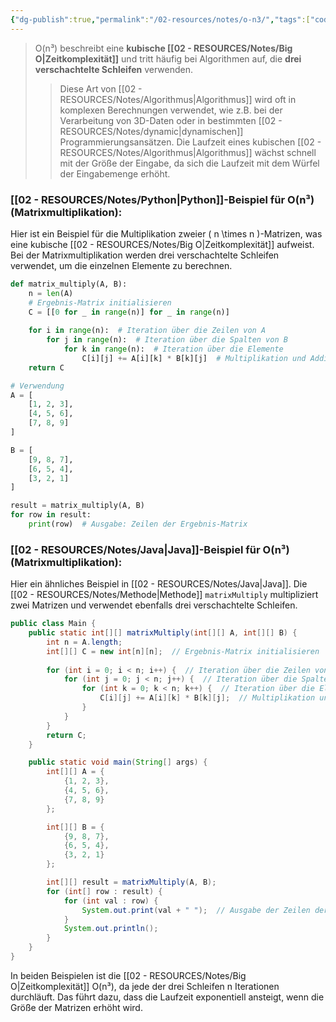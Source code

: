 ```yaml
---
{"dg-publish":true,"permalink":"/02-resources/notes/o-n3/","tags":["code/time-complexity","code/python","code/java"],"noteIcon":"","updated":"2024-10-31T20:56:01.668+01:00"}
---
```


<style> .container {font-family: sans-serif; text-align: center;} .button-wrapper button {z-index: 1;height: 40px; width: 100px; margin: 10px;padding: 5px;} .excalidraw .App-menu_top .buttonList { display: flex;} .excalidraw-wrapper { height: 800px; margin: 50px; position: relative;} :root[dir="ltr"] .excalidraw .layer-ui__wrapper .zen-mode-transition.App-menu_bottom--transition-left {transform: none;} </style><script src="https://cdn.jsdelivr.net/npm/react@17/umd/react.production.min.js"></script><script src="https://cdn.jsdelivr.net/npm/react-dom@17/umd/react-dom.production.min.js"></script><script type="text/javascript" src="https://cdn.jsdelivr.net/npm/@excalidraw/excalidraw@0/dist/excalidraw.production.min.js"></script><div id="O(n³)_2024-10-31_2054.56.excalidraw.md1"></div><script>(function(){const InitialData={"type":"excalidraw","version":2,"source":"https://github.com/zsviczian/obsidian-excalidraw-plugin/releases/tag/2.5.2","elements":[{"type":"line","version":86,"versionNonce":441871296,"index":"a0","isDeleted":false,"id":"mgCzgQgqadp0EQRf7-VIr","fillStyle":"solid","strokeWidth":4,"strokeStyle":"solid","roughness":2,"opacity":100,"angle":0,"x":-368.74055497858546,"y":-324.9179678509385,"strokeColor":"#1e1e1e","backgroundColor":"transparent","width":3,"height":573,"seed":1150826560,"groupIds":[],"frameId":null,"roundness":{"type":2},"boundElements":[],"updated":1730404498049,"link":null,"locked":false,"startBinding":null,"endBinding":null,"lastCommittedPoint":null,"startArrowhead":null,"endArrowhead":null,"points":[[0,0],[3,573]]},{"type":"line","version":133,"versionNonce":605221824,"index":"a1","isDeleted":false,"id":"TQs_WCRZowZGwKF_id06K","fillStyle":"solid","strokeWidth":4,"strokeStyle":"solid","roughness":2,"opacity":100,"angle":0,"x":-364.74055497858546,"y":250.08203214906155,"strokeColor":"#1e1e1e","backgroundColor":"transparent","width":722,"height":10,"seed":761737280,"groupIds":[],"frameId":null,"roundness":{"type":2},"boundElements":[],"updated":1730404498049,"link":null,"locked":false,"startBinding":null,"endBinding":null,"lastCommittedPoint":null,"startArrowhead":null,"endArrowhead":null,"points":[[0,0],[722,-10]]},{"type":"line","version":89,"versionNonce":1425963968,"index":"a2","isDeleted":false,"id":"b1VLADR96JZcL0USSM_9o","fillStyle":"solid","strokeWidth":4,"strokeStyle":"solid","roughness":2,"opacity":100,"angle":0,"x":-390.74055497858546,"y":-289.9179678509385,"strokeColor":"#1e1e1e","backgroundColor":"transparent","width":19,"height":35,"seed":295118912,"groupIds":[],"frameId":null,"roundness":{"type":2},"boundElements":[],"updated":1730404498049,"link":null,"locked":false,"startBinding":null,"endBinding":null,"lastCommittedPoint":null,"startArrowhead":null,"endArrowhead":null,"points":[[0,0],[19,-35]]},{"type":"line","version":28,"versionNonce":1866007488,"index":"a3","isDeleted":false,"id":"5qj2BQuR8qaznHRlW9mli","fillStyle":"solid","strokeWidth":4,"strokeStyle":"solid","roughness":2,"opacity":100,"angle":0,"x":-368.74055497858546,"y":-323.9179678509385,"strokeColor":"#1e1e1e","backgroundColor":"transparent","width":16,"height":24,"seed":1560813632,"groupIds":[],"frameId":null,"roundness":{"type":2},"boundElements":[],"updated":1730404498049,"link":null,"locked":false,"startBinding":null,"endBinding":null,"lastCommittedPoint":null,"startArrowhead":null,"endArrowhead":null,"points":[[0,0],[16,24]]},{"type":"line","version":8,"versionNonce":1893895104,"index":"a4","isDeleted":false,"id":"q0jat673AKcfvVH4gMk6t","fillStyle":"solid","strokeWidth":4,"strokeStyle":"solid","roughness":2,"opacity":100,"angle":0,"x":356.25944502141454,"y":238.08203214906155,"strokeColor":"#1e1e1e","backgroundColor":"transparent","width":25,"height":11,"seed":2140805184,"groupIds":[],"frameId":null,"roundness":{"type":2},"boundElements":[],"updated":1730404498049,"link":null,"locked":false,"startBinding":null,"endBinding":null,"lastCommittedPoint":null,"startArrowhead":null,"endArrowhead":null,"points":[[0,0],[-25,-11]]},{"type":"line","version":14,"versionNonce":337318848,"index":"a5","isDeleted":false,"id":"hA3pdUNBlq-egNVKQuP6M","fillStyle":"solid","strokeWidth":4,"strokeStyle":"solid","roughness":2,"opacity":100,"angle":0,"x":357.25944502141454,"y":240.08203214906155,"strokeColor":"#1e1e1e","backgroundColor":"transparent","width":20,"height":14,"seed":1831669824,"groupIds":[],"frameId":null,"roundness":{"type":2},"boundElements":[],"updated":1730404498049,"link":null,"locked":false,"startBinding":null,"endBinding":null,"lastCommittedPoint":null,"startArrowhead":null,"endArrowhead":null,"points":[[0,0],[-20,14]]},{"type":"text","version":97,"versionNonce":1052928064,"index":"a6","isDeleted":false,"id":"DsLoDPCw","fillStyle":"solid","strokeWidth":4,"strokeStyle":"solid","roughness":2,"opacity":100,"angle":0,"x":-73.74055497858546,"y":250.08203214906155,"strokeColor":"#1e1e1e","backgroundColor":"transparent","width":166.18069458007812,"height":37.800000000000004,"seed":497092672,"groupIds":[],"frameId":null,"roundness":null,"boundElements":[],"updated":1730404498051,"link":null,"locked":false,"fontSize":28,"fontFamily":6,"text":"Input Size (n)","rawText":"Input Size (n)","textAlign":"left","verticalAlign":"top","containerId":null,"originalText":"Input Size (n)","autoResize":true,"lineHeight":1.35},{"type":"text","version":112,"versionNonce":1395080128,"index":"a7","isDeleted":false,"id":"qLaL7WXV","fillStyle":"solid","strokeWidth":4,"strokeStyle":"solid","roughness":2,"opacity":100,"angle":4.723593972811037,"x":-437.2462705162005,"y":-137.4181136723078,"strokeColor":"#1e1e1e","backgroundColor":"transparent","width":63.63618469238281,"height":37.800000000000004,"seed":215351360,"groupIds":[],"frameId":null,"roundness":null,"boundElements":[],"updated":1730404498051,"link":null,"locked":false,"fontSize":28,"fontFamily":6,"text":"Time","rawText":"Time","textAlign":"left","verticalAlign":"top","containerId":null,"originalText":"Time","autoResize":true,"lineHeight":1.35},{"type":"arrow","version":334,"versionNonce":992757824,"index":"aE","isDeleted":false,"id":"LlyN2gd8MjhuAM8ay8YnA","fillStyle":"solid","strokeWidth":4,"strokeStyle":"solid","roughness":0,"opacity":100,"angle":0,"x":-359.28879310344826,"y":244.07031249999994,"strokeColor":"#1e1e1e","backgroundColor":"transparent","width":331.0344827586206,"height":526.206896551724,"seed":1642383424,"groupIds":[],"frameId":null,"roundness":{"type":2},"boundElements":[],"updated":1730404498051,"link":null,"locked":false,"startBinding":null,"endBinding":null,"lastCommittedPoint":null,"startArrowhead":null,"endArrowhead":"arrow","points":[[0,0],[236.55172413793093,-315.8620689655172],[331.0344827586206,-526.206896551724]]},{"type":"text","version":105,"versionNonce":315317184,"index":"aF","isDeleted":false,"id":"cHXzRt6a","fillStyle":"solid","strokeWidth":4,"strokeStyle":"solid","roughness":0,"opacity":100,"angle":5.181153299986048,"x":-133.97224553399883,"y":-179.78594705349707,"strokeColor":"#1e1e1e","backgroundColor":"transparent","width":78.56085205078125,"height":21.6,"seed":312590400,"groupIds":[],"frameId":null,"roundness":null,"boundElements":[],"updated":1730404498051,"link":"[[O(n³)\|O(n³)]]","locked":false,"fontSize":16,"fontFamily":6,"text":"📍[[O(n³)\|O(n³)]]","rawText":"[[O(n³)\|O(n³)]]","textAlign":"left","verticalAlign":"top","containerId":null,"originalText":"📍[[O(n³)\|O(n³)]]","autoResize":true,"lineHeight":1.35},{"type":"arrow","version":115,"versionNonce":853737536,"index":"a8","isDeleted":true,"id":"-_OGefMpBE-4SoahAjGXs","fillStyle":"solid","strokeWidth":4,"strokeStyle":"solid","roughness":0,"opacity":100,"angle":0,"x":-363.3612446337579,"y":243.18548042492364,"strokeColor":"#2f9e44","backgroundColor":"transparent","width":684,"height":13,"seed":984348736,"groupIds":[],"frameId":null,"roundness":{"type":2},"boundElements":[],"updated":1730404521795,"link":null,"locked":false,"startBinding":null,"endBinding":null,"lastCommittedPoint":null,"startArrowhead":null,"endArrowhead":"arrow","points":[[0,0],[684,-13]]},{"type":"text","version":91,"versionNonce":439970752,"index":"a9","isDeleted":true,"id":"QmUVKwWO","fillStyle":"solid","strokeWidth":4,"strokeStyle":"solid","roughness":2,"opacity":100,"angle":0,"x":217.98358295244896,"y":204.80617008009608,"strokeColor":"#2f9e44","backgroundColor":"transparent","width":62.496826171875,"height":21.6,"seed":721612864,"groupIds":[],"frameId":null,"roundness":null,"boundElements":[],"updated":1730404517678,"link":"[[O1\|O1]]","locked":false,"fontSize":16,"fontFamily":6,"text":"📍[[O1\|O1]]","rawText":"[[O1\|O1]]","textAlign":"left","verticalAlign":"top","containerId":null,"originalText":"📍[[O1\|O1]]","autoResize":true,"lineHeight":1.35},{"type":"arrow","version":244,"versionNonce":1027713984,"index":"aA","isDeleted":true,"id":"bOPn_3JXJEtrTtLhvV-0e","fillStyle":"solid","strokeWidth":4,"strokeStyle":"solid","roughness":0,"opacity":100,"angle":0,"x":-362.0474137931034,"y":246.13927801724134,"strokeColor":"#1971c2","backgroundColor":"transparent","width":701.3793103448274,"height":295.1724137931034,"seed":1706747968,"groupIds":[],"frameId":null,"roundness":{"type":2},"boundElements":[],"updated":1730404522805,"link":null,"locked":false,"startBinding":null,"endBinding":null,"lastCommittedPoint":null,"startArrowhead":null,"endArrowhead":"arrow","points":[[0,0],[701.3793103448274,-295.1724137931034]]},{"type":"text","version":154,"versionNonce":1043179584,"index":"aB","isDeleted":true,"id":"EtMzy4mo","fillStyle":"solid","strokeWidth":4,"strokeStyle":"solid","roughness":0,"opacity":100,"angle":5.826417420157298,"x":223.12954402128972,"y":-46.15075977271073,"strokeColor":"#1971c2","backgroundColor":"transparent","width":72.4808349609375,"height":21.6,"seed":1991499840,"groupIds":[],"frameId":null,"roundness":null,"boundElements":[],"updated":1730404506317,"link":"[[02 - RESOURCES/Notes/O(n)\|O(n)]]","locked":false,"fontSize":16,"fontFamily":6,"text":"📍[[02 - RESOURCES/Notes/O(n)\|O(n)]]","rawText":"[[02 - RESOURCES/Notes/O(n)\|O(n)]]","textAlign":"left","verticalAlign":"top","containerId":null,"originalText":"📍[[02 - RESOURCES/Notes/O(n)\|O(n)]]","autoResize":true,"lineHeight":1.35},{"type":"arrow","version":270,"versionNonce":1442599872,"index":"aC","isDeleted":true,"id":"8sQWkRHgIfRs7B0kTOTOL","fillStyle":"solid","strokeWidth":4,"strokeStyle":"solid","roughness":0,"opacity":100,"angle":0,"x":-362.0474137931034,"y":246.82893318965517,"strokeColor":"#2f9e44","backgroundColor":"transparent","width":436.551724137931,"height":514.4827586206895,"seed":1842206784,"groupIds":[],"frameId":null,"roundness":{"type":2},"boundElements":[],"updated":1730404504017,"link":null,"locked":false,"startBinding":null,"endBinding":null,"lastCommittedPoint":null,"startArrowhead":null,"endArrowhead":"arrow","points":[[0,0],[304.13793103448273,-269.6551724137931],[436.551724137931,-514.4827586206895]]},{"type":"text","version":107,"versionNonce":1550468032,"index":"aD","isDeleted":true,"id":"abWW12wH","fillStyle":"solid","strokeWidth":4,"strokeStyle":"solid","roughness":0,"opacity":100,"angle":5.237953054781757,"x":-20.34925415848744,"y":-209.5334267072389,"strokeColor":"#2f9e44","backgroundColor":"transparent","width":78.56085205078125,"height":21.6,"seed":1592315968,"groupIds":[],"frameId":null,"roundness":null,"boundElements":[],"updated":1730404502764,"link":"[[02 - RESOURCES/Notes/O(n²)\|O(n²)]]","locked":false,"fontSize":16,"fontFamily":6,"text":"📍[[02 - RESOURCES/Notes/O(n²)\|O(n²)]]","rawText":"[[02 - RESOURCES/Notes/O(n²)\|O(n²)]]","textAlign":"left","verticalAlign":"top","containerId":null,"originalText":"📍[[02 - RESOURCES/Notes/O(n²)\|O(n²)]]","autoResize":true,"lineHeight":1.35},{"type":"arrow","version":452,"versionNonce":981932096,"index":"aG","isDeleted":true,"id":"cOg4Lq2pW4JBwGwPBMAhL","fillStyle":"solid","strokeWidth":4,"strokeStyle":"solid","roughness":0,"opacity":100,"angle":0,"x":-359.9784482758621,"y":245.44962284482762,"strokeColor":"#e03131","backgroundColor":"transparent","width":704.1379310344827,"height":154.4827586206897,"seed":285194304,"groupIds":[],"frameId":null,"roundness":{"type":2},"boundElements":[],"updated":1730404519384,"link":null,"locked":false,"startBinding":null,"endBinding":null,"lastCommittedPoint":null,"startArrowhead":null,"endArrowhead":"arrow","points":[[0,0],[217.9310344827586,-125.5172413793104],[704.1379310344827,-154.4827586206897]]},{"type":"text","version":130,"versionNonce":2015460288,"index":"aH","isDeleted":true,"id":"rp9tOrgA","fillStyle":"solid","strokeWidth":4,"strokeStyle":"solid","roughness":0,"opacity":100,"angle":0,"x":215.61268472906386,"y":62.814154864531986,"strokeColor":"#e03131","backgroundColor":"transparent","width":99.79289245605469,"height":21.6,"seed":14594112,"groupIds":[],"frameId":null,"roundness":null,"boundElements":[],"updated":1730404518767,"link":"[[02 - RESOURCES/Notes/O(log n)\|O(log n)]]","locked":false,"fontSize":16,"fontFamily":6,"text":"📍[[02 - RESOURCES/Notes/O(log n)\|O(log n)]]","rawText":"[[02 - RESOURCES/Notes/O(log n)\|O(log n)]]","textAlign":"left","verticalAlign":"top","containerId":null,"originalText":"📍[[02 - RESOURCES/Notes/O(log n)\|O(log n)]]","autoResize":true,"lineHeight":1.35},{"type":"arrow","version":503,"versionNonce":1455942592,"index":"aI","isDeleted":true,"id":"gydUn8JsuOWAszqmrSfqW","fillStyle":"solid","strokeWidth":4,"strokeStyle":"solid","roughness":0,"opacity":100,"angle":0,"x":-358.59913793103453,"y":242.69100215517238,"strokeColor":"#f08c00","backgroundColor":"transparent","width":640.6896551724138,"height":431.03448275862064,"seed":169781312,"groupIds":[],"frameId":null,"roundness":{"type":2},"boundElements":[],"updated":1730404505630,"link":null,"locked":false,"startBinding":null,"endBinding":null,"lastCommittedPoint":null,"startArrowhead":null,"endArrowhead":"arrow","points":[[0,0],[321.3793103448275,-114.4827586206896],[640.6896551724138,-431.03448275862064]]},{"type":"text","version":109,"versionNonce":1011925056,"index":"aJ","isDeleted":true,"id":"FCSP6jKT","fillStyle":"solid","strokeWidth":4,"strokeStyle":"solid","roughness":0,"opacity":100,"angle":5.494143481980993,"x":152.20838060534857,"y":-149.5782647511142,"strokeColor":"#f08c00","backgroundColor":"transparent","width":113.12092590332031,"height":21.6,"seed":1486856256,"groupIds":[],"frameId":null,"roundness":null,"boundElements":[],"updated":1730404505018,"link":"[[02 - RESOURCES/Notes/O(n log n)\|O(n log n)]]","locked":false,"fontSize":16,"fontFamily":6,"text":"📍[[02 - RESOURCES/Notes/O(n log n)\|O(n log n)]]","rawText":"[[02 - RESOURCES/Notes/O(n log n)\|O(n log n)]]","textAlign":"left","verticalAlign":"top","containerId":null,"originalText":"📍[[02 - RESOURCES/Notes/O(n log n)\|O(n log n)]]","autoResize":true,"lineHeight":1.35},{"type":"arrow","version":193,"versionNonce":1188733888,"index":"aK","isDeleted":true,"id":"eU1uBXOOnMW1-0KNUqPma","fillStyle":"solid","strokeWidth":4,"strokeStyle":"solid","roughness":0,"opacity":100,"angle":0,"x":-354.46120689655174,"y":239.24272629310343,"strokeColor":"#e03131","backgroundColor":"transparent","width":213.1034482758621,"height":533.7931034482758,"seed":474060864,"groupIds":[],"frameId":null,"roundness":{"type":2},"boundElements":[],"updated":1730404512706,"link":null,"locked":false,"startBinding":null,"endBinding":null,"lastCommittedPoint":null,"startArrowhead":null,"endArrowhead":"arrow","points":[[0,0],[161.37931034482756,-277.24137931034477],[213.1034482758621,-533.7931034482758]]},{"type":"text","version":95,"versionNonce":183994432,"index":"aL","isDeleted":true,"id":"D70xAUen","fillStyle":"solid","strokeWidth":4,"strokeStyle":"solid","roughness":0,"opacity":100,"angle":4.85990474664134,"x":-214.31280099641276,"y":-227.7311854317358,"strokeColor":"#e03131","backgroundColor":"transparent","width":77.9678955078125,"height":21.6,"seed":149196864,"groupIds":[],"frameId":null,"roundness":null,"boundElements":[],"updated":1730404512140,"link":"[[02 - RESOURCES/Notes/O(2ⁿ)\|O(2ⁿ)]]","locked":false,"fontSize":16,"fontFamily":6,"text":"📍[[02 - RESOURCES/Notes/O(2ⁿ)\|O(2ⁿ)]]","rawText":"[[02 - RESOURCES/Notes/O(2ⁿ)\|O(2ⁿ)]]","textAlign":"left","verticalAlign":"top","containerId":null,"originalText":"📍[[02 - RESOURCES/Notes/O(2ⁿ)\|O(2ⁿ)]]","autoResize":true,"lineHeight":1.35},{"type":"arrow","version":95,"versionNonce":982006720,"index":"aM","isDeleted":true,"id":"cYyONxi3QyRFptKns_1n2","fillStyle":"solid","strokeWidth":4,"strokeStyle":"solid","roughness":0,"opacity":100,"angle":0,"x":-354.46120689655174,"y":242.69100215517238,"strokeColor":"#f08c00","backgroundColor":"transparent","width":76.55172413793105,"height":557.9310344827586,"seed":1449691200,"groupIds":[],"frameId":null,"roundness":{"type":2},"boundElements":[],"updated":1730404514049,"link":null,"locked":false,"startBinding":null,"endBinding":null,"lastCommittedPoint":null,"startArrowhead":null,"endArrowhead":"arrow","points":[[0,0],[59.31034482758622,-277.24137931034477],[76.55172413793105,-557.9310344827586]]},{"type":"text","version":128,"versionNonce":434729024,"index":"aN","isDeleted":true,"id":"b8Qe4tAt","fillStyle":"solid","strokeWidth":4,"strokeStyle":"solid","roughness":0,"opacity":100,"angle":4.8159130645368435,"x":-336.9226994827751,"y":-243.5744948633648,"strokeColor":"#f08c00","backgroundColor":"transparent","width":76.25685119628906,"height":21.6,"seed":1085112384,"groupIds":[],"frameId":null,"roundness":null,"boundElements":[],"updated":1730404513471,"link":"[[02 - RESOURCES/Notes/O(n!)\|O(n!)]]","locked":false,"fontSize":16,"fontFamily":6,"text":"📍[[02 - RESOURCES/Notes/O(n!)\|O(n!)]]","rawText":"[[02 - RESOURCES/Notes/O(n!)\|O(n!)]]","textAlign":"left","verticalAlign":"top","containerId":null,"originalText":"📍[[02 - RESOURCES/Notes/O(n!)\|O(n!)]]","autoResize":true,"lineHeight":1.35},{"type":"arrow","version":122,"versionNonce":1176376256,"index":"aO","isDeleted":true,"id":"lRsK_66dYbZ9H3a5dV2QX","fillStyle":"solid","strokeWidth":4,"strokeStyle":"solid","roughness":0,"opacity":100,"angle":0,"x":-356.53017241379314,"y":243.38065732758622,"strokeColor":"#1e1e1e","backgroundColor":"transparent","width":702.7586206896551,"height":224.82758620689657,"seed":127105088,"groupIds":[],"frameId":null,"roundness":{"type":2},"boundElements":[],"updated":1730404520098,"link":null,"locked":false,"startBinding":null,"endBinding":null,"lastCommittedPoint":null,"startArrowhead":null,"endArrowhead":"arrow","points":[[0,0],[702.7586206896551,-224.82758620689657]]},{"type":"text","version":85,"versionNonce":1362374720,"index":"aP","isDeleted":true,"id":"y60xxB9y","fillStyle":"solid","strokeWidth":4,"strokeStyle":"solid","roughness":0,"opacity":100,"angle":6.029878855035,"x":225.67209961326924,"y":17.531003174353998,"strokeColor":"#1e1e1e","backgroundColor":"transparent","width":81.2620849609375,"height":21.6,"seed":1861906496,"groupIds":[],"frameId":null,"roundness":null,"boundElements":[],"updated":1730404517678,"link":"[[02 - RESOURCES/Notes/O(√n)\|O(√n)]]","locked":false,"fontSize":16,"fontFamily":6,"text":"📍[[02 - RESOURCES/Notes/O(√n)\|O(√n)]]","rawText":"[[02 - RESOURCES/Notes/O(√n)\|O(√n)]]","textAlign":"left","verticalAlign":"top","containerId":null,"originalText":"📍[[02 - RESOURCES/Notes/O(√n)\|O(√n)]]","autoResize":true,"lineHeight":1.35}],"appState":{"theme":"dark","viewBackgroundColor":"#ffffff","currentItemStrokeColor":"#1e1e1e","currentItemBackgroundColor":"transparent","currentItemFillStyle":"solid","currentItemStrokeWidth":2,"currentItemStrokeStyle":"solid","currentItemRoughness":1,"currentItemOpacity":100,"currentItemFontFamily":5,"currentItemFontSize":20,"currentItemTextAlign":"left","currentItemStartArrowhead":null,"currentItemEndArrowhead":"arrow","currentItemArrowType":"round","scrollX":377.625,"scrollY":453.7890625,"zoom":{"value":1},"currentItemRoundness":"round","gridSize":20,"gridStep":5,"gridModeEnabled":false,"gridColor":{"Bold":"rgba(217, 217, 217, 0.5)","Regular":"rgba(230, 230, 230, 0.5)"},"currentStrokeOptions":null,"frameRendering":{"enabled":true,"clip":true,"name":true,"outline":true},"objectsSnapModeEnabled":false,"activeTool":{"type":"selection","customType":null,"locked":false,"lastActiveTool":null}},"files":{}};InitialData.scrollToContent=true;App=()=>{const e=React.useRef(null),t=React.useRef(null),[n,i]=React.useState({width:void 0,height:void 0});return React.useEffect(()=>{i({width:t.current.getBoundingClientRect().width,height:t.current.getBoundingClientRect().height});const e=()=>{i({width:t.current.getBoundingClientRect().width,height:t.current.getBoundingClientRect().height})};return window.addEventListener("resize",e),()=>window.removeEventListener("resize",e)},[t]),React.createElement(React.Fragment,null,React.createElement("div",{className:"excalidraw-wrapper",ref:t},React.createElement(ExcalidrawLib.Excalidraw,{ref:e,width:n.width,height:n.height,initialData:InitialData,viewModeEnabled:!0,zenModeEnabled:!0,gridModeEnabled:!1})))},excalidrawWrapper=document.getElementById("O(n³)_2024-10-31_2054.56.excalidraw.md1");ReactDOM.render(React.createElement(App),excalidrawWrapper);})();</script>
>O(n³) beschreibt eine **kubische [[02 - RESOURCES/Notes/Big O\|Zeitkomplexität]]** und tritt häufig bei Algorithmen auf, die **drei verschachtelte Schleifen** verwenden. 
>>Diese Art von [[02 - RESOURCES/Notes/Algorithmus\|Algorithmus]] wird oft in komplexen Berechnungen verwendet, wie z.B. bei der Verarbeitung von 3D-Daten oder in bestimmten [[02 - RESOURCES/Notes/dynamic\|dynamischen]] Programmierungsansätzen. Die Laufzeit eines kubischen [[02 - RESOURCES/Notes/Algorithmus\|Algorithmus]] wächst schnell mit der Größe der Eingabe, da sich die Laufzeit mit dem Würfel der Eingabemenge erhöht.

### [[02 - RESOURCES/Notes/Python\|Python]]-Beispiel für O(n³) (Matrixmultiplikation):
Hier ist ein Beispiel für die Multiplikation zweier \( n \times n \)-Matrizen, was eine kubische [[02 - RESOURCES/Notes/Big O\|Zeitkomplexität]] aufweist. Bei der Matrixmultiplikation werden drei verschachtelte Schleifen verwendet, um die einzelnen Elemente zu berechnen.

```python
def matrix_multiply(A, B):
    n = len(A)
    # Ergebnis-Matrix initialisieren
    C = [[0 for _ in range(n)] for _ in range(n)]
    
    for i in range(n):  # Iteration über die Zeilen von A
        for j in range(n):  # Iteration über die Spalten von B
            for k in range(n):  # Iteration über die Elemente
                C[i][j] += A[i][k] * B[k][j]  # Multiplikation und Addition
    return C

# Verwendung
A = [
    [1, 2, 3],
    [4, 5, 6],
    [7, 8, 9]
]

B = [
    [9, 8, 7],
    [6, 5, 4],
    [3, 2, 1]
]

result = matrix_multiply(A, B)
for row in result:
    print(row)  # Ausgabe: Zeilen der Ergebnis-Matrix
```

### [[02 - RESOURCES/Notes/Java\|Java]]-Beispiel für O(n³) (Matrixmultiplikation):
Hier ein ähnliches Beispiel in [[02 - RESOURCES/Notes/Java\|Java]]. Die [[02 - RESOURCES/Notes/Methode\|Methode]] `matrixMultiply` multipliziert zwei Matrizen und verwendet ebenfalls drei verschachtelte Schleifen.

```java
public class Main {
    public static int[][] matrixMultiply(int[][] A, int[][] B) {
        int n = A.length;
        int[][] C = new int[n][n];  // Ergebnis-Matrix initialisieren
        
        for (int i = 0; i < n; i++) {  // Iteration über die Zeilen von A
            for (int j = 0; j < n; j++) {  // Iteration über die Spalten von B
                for (int k = 0; k < n; k++) {  // Iteration über die Elemente
                    C[i][j] += A[i][k] * B[k][j];  // Multiplikation und Addition
                }
            }
        }
        return C;
    }

    public static void main(String[] args) {
        int[][] A = {
            {1, 2, 3},
            {4, 5, 6},
            {7, 8, 9}
        };

        int[][] B = {
            {9, 8, 7},
            {6, 5, 4},
            {3, 2, 1}
        };

        int[][] result = matrixMultiply(A, B);
        for (int[] row : result) {
            for (int val : row) {
                System.out.print(val + " ");  // Ausgabe der Zeilen der Ergebnis-Matrix
            }
            System.out.println();
        }
    }
}
```

In beiden Beispielen ist die [[02 - RESOURCES/Notes/Big O\|Zeitkomplexität]] O(n³), da jede der drei Schleifen n Iterationen durchläuft. Das führt dazu, dass die Laufzeit exponentiell ansteigt, wenn die Größe der Matrizen erhöht wird.